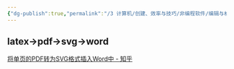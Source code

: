 ```yaml
---
{"dg-publish":true,"permalink":"/3 计算机/创建、效率与技巧/非编程软件/编辑与格式/msoffice/我的office trick/word插入伪代码/","title":"word插入伪代码"}
---
```



## latex->pdf->svg->word
[将单页的PDF转为SVG格式插入Word中 - 知乎](https://zhuanlan.zhihu.com/p/614889263?utm_id=)